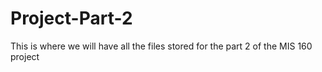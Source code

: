 # Project-Part-2
This is where we will have all the files stored for the part 2 of the MIS 160 project
